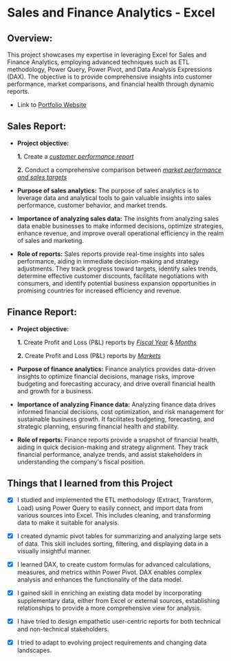 # Sales and Finance Analytics - Excel

## Overview:
This project showcases my expertise in leveraging Excel for Sales and Finance Analytics, employing advanced techniques such as ETL methodology, Power Query, Power Pivot, and Data Analysis Expressions (DAX). The objective is to provide comprehensive insights into customer performance, market comparisons, and financial health through dynamic reports.
- Link to [Portfolio Website](https://codebasics.io/portfolio/Amogh-Sawant)

## Sales Report:

- **Project objective:** 

    **1.** Create a _[customer performance report](https://github.com/amoghsawant17/Excel-Sales_Finance_Analytics/blob/main/Sales%20Reports/Customer_Performance_Report.pdf)_ 

    **2.** Conduct a comprehensive comparison between _[market performance and sales targets](https://github.com/amoghsawant17/Excel-Sales_Finance_Analytics/blob/main/Sales%20Reports/Market_Performance_Report.pdf)_

- **Purpose of sales analytics:** The purpose of sales analytics is to leverage data and analytical tools to gain valuable insights into sales performance, customer behavior, and market trends. 

- **Importance of analyzing sales data:** The insights from analyzing sales data enable businesses to make informed decisions, optimize strategies, enhance revenue, and improve overall operational efficiency in the realm of sales and marketing.

- **Role of reports:** Sales reports provide real-time insights into sales performance, aiding in immediate decision-making and strategy adjustments. They track progress toward targets, identify sales trends,  determine effective customer discounts, facilitate negotiations with consumers, and identify potential business expansion opportunities in promising countries for increased efficiency and revenue.


## Finance Report:

- **Project objective:** 

    **1.** Create Profit and Loss (P&L) reports by _[Fiscal Year](https://github.com/amoghsawant17/Excel-Sales_Finance_Analytics/blob/main/Finance%20Reports/P%20%26%20L_by_Fiscal_years.pdf)_ & _[Months](https://github.com/amoghsawant17/Excel-Sales_Finance_Analytics/blob/main/Finance%20Reports/P%20%26%20L_by_Fiscal_months.pdf)_ 

   **2.** Create Profit and Loss (P&L) reports by _[Markets](https://github.com/amoghsawant17/Excel-Sales_Finance_Analytics/blob/main/Finance%20Reports/P%20%26%20L%20For%20Markets.pdf)_

- **Purpose of finance analytics:** Finance analytics provides data-driven insights to optimize financial decisions, manage risks, improve budgeting and forecasting accuracy, and drive overall financial health and growth for a business.
- **Importance of analyzing Finance data:** Analyzing finance data drives informed financial decisions, cost optimization, and risk management for sustainable business growth. It facilitates budgeting, forecasting, and strategic planning, ensuring financial health and stability.

- **Role of reports:** Finance reports provide a snapshot of financial health, aiding in quick decision-making and strategy alignment. They track financial performance, analyze trends, and assist stakeholders in understanding the company's fiscal position.


## Things that I learned from this Project
- [x] I studied and implemented the ETL methodology (Extract, Transform, Load) using Power Query to easily connect, and import data from various sources into Excel. This includes cleaning, and transforming data to make it suitable for analysis.
- [x] I created dynamic pivot tables for summarizing and analyzing large sets of data. This skill includes sorting, filtering, and displaying data in a visually insightful manner.
- [x] I learned DAX, to create custom formulas for advanced calculations, measures, and metrics within Power Pivot. DAX enables complex analysis and enhances the functionality of the data model.
- [x] I gained skill in enriching an existing data model by incorporating supplementary data, either from Excel or external sources, establishing relationships to provide a more comprehensive view for analysis.
- [x]	I have tried to design empathetic user-centric reports for both technical and non-technical stakeholders.
- [x]	I tried to adapt to evolving project requirements and changing data landscapes.

